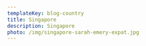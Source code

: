 ```yaml
---
templateKey: blog-country
title: Singapore
description: Singapore
photo: /img/singapore-sarah-emery-expat.jpg
---
```


